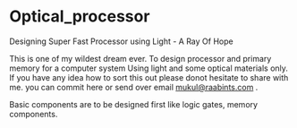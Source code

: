 # Optical_processor
Designing Super Fast Processor using Light - A Ray Of Hope

This is one of my wildest dream ever. To design processor and primary memory for a computer system Using light and some optical materials only.
If you have any idea how to sort this out please donot hesitate to share with me. you can commit here or send over email mukul@raabints.com .

Basic components are to be designed first like logic gates, memory components.
